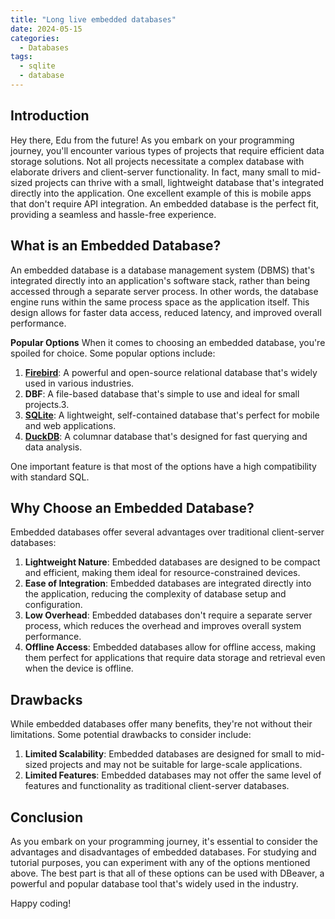 ```yaml
---
title: "Long live embedded databases"
date: 2024-05-15
categories:
  - Databases
tags:
  - sqlite
  - database
---
```


## Introduction
Hey there, Edu from the future! As you embark on your programming journey, you'll encounter various types of projects that require efficient data storage solutions. Not all projects necessitate a complex database with elaborate drivers and client-server functionality. In fact, many small to mid-sized projects can thrive with a small, lightweight database that's integrated directly into the application. One excellent example of this is mobile apps that don't require API integration. An embedded database is the perfect fit, providing a seamless and hassle-free experience.

## What is an Embedded Database?
An embedded database is a database management system (DBMS) that's integrated directly into an application's software stack, rather than being accessed through a separate server process. In other words, the database engine runs within the same process space as the application itself. This design allows for faster data access, reduced latency, and improved overall performance.

**Popular Options**
When it comes to choosing an embedded database, you're spoiled for choice. Some popular options include:
1. **[Firebird](https://www.firebirdsql.org/)**: A powerful and open-source relational database that's widely used in various industries.
2. **DBF**: A file-based database that's simple to use and ideal for small projects.3.
3. **[SQLite](https://www.sqlite.org/)**: A lightweight, self-contained database that's perfect for mobile and web applications.
4. **[DuckDB](https://duckdb.org/)**: A columnar database that's designed for fast querying and data analysis.

One important feature is that most of the options have a high compatibility with standard SQL. 


## Why Choose an Embedded Database?
Embedded databases offer several advantages over traditional client-server databases:
1. **Lightweight Nature**: Embedded databases are designed to be compact and efficient, making them ideal for resource-constrained devices.
2. **Ease of Integration**: Embedded databases are integrated directly into the application, reducing the complexity of database setup and configuration.
3. **Low Overhead**: Embedded databases don't require a separate server process, which reduces the overhead and improves overall system performance.
4. **Offline Access**: Embedded databases allow for offline access, making them perfect for applications that require data storage and retrieval even when the device is offline.

## Drawbacks
While embedded databases offer many benefits, they're not without their limitations. Some potential drawbacks to consider include:
1. **Limited Scalability**: Embedded databases are designed for small to mid-sized projects and may not be suitable for large-scale applications.
2. **Limited Features**: Embedded databases may not offer the same level of features and functionality as traditional client-server databases.

## Conclusion
As you embark on your programming journey, it's essential to consider the advantages and disadvantages of embedded databases. For studying and tutorial purposes, you can experiment with any of the options mentioned above. The best part is that all of these options can be used with DBeaver, a powerful and popular database tool that's widely used in the industry.

Happy coding!
